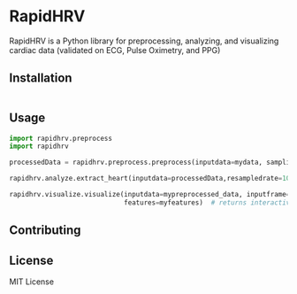 # RapidHRV

RapidHRV is a Python library for preprocessing, analyzing, and visualizing cardiac data (validated on ECG, Pulse Oximetry, and PPG)

## Installation



```bash

```

## Usage

```python
import rapidhrv.preprocess
import rapidhrv

processedData = rapidhrv.preprocess.preprocess(inputdata=mydata, samplingrate=250)  # returns upsampled, high-pass filtered, smoothed data

rapidhrv.analyze.extract_heart(inputdata=processedData,resampledrate=1000)  # returns dictionary with analyzed data

rapidhrv.visualize.visualize(inputdata=mypreprocessed_data, inputframe=myheartdata,
                             features=myfeatures)  # returns interactive matplotlib object, displaying time series BPM and RMSSD time series

```

## Contributing


## License
MIT License
